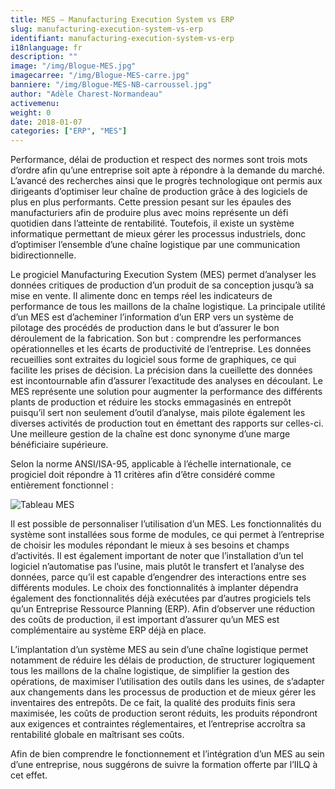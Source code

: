 ```yaml
---
title: MES – Manufacturing Execution System vs ERP
slug: manufacturing-execution-system-vs-erp
identifiant: manufacturing-execution-system-vs-erp
i18nlanguage: fr
description: ""
image: "/img/Blogue-MES.jpg"
imagecarree: "/img/Blogue-MES-carre.jpg"
banniere: "/img/Blogue-MES-NB-carroussel.jpg"
author: "Adèle Charest-Normandeau"  
activemenu:
weight: 0
date: 2018-01-07
categories: ["ERP", "MES"]
---
```


Performance, délai de production et respect des normes sont trois mots d’ordre afin qu’une entreprise soit apte à répondre à la demande du marché. L’avancé des recherches ainsi que le progrès technologique ont permis aux dirigeants d’optimiser leur chaîne de production grâce à des logiciels de plus en plus performants. Cette pression pesant sur les épaules des manufacturiers afin de produire plus avec moins représente un défi quotidien dans l’atteinte de rentabilité. Toutefois, il existe un système informatique permettant de mieux gérer les processus industriels, donc d’optimiser l’ensemble d’une chaîne logistique par une communication bidirectionnelle.

Le progiciel Manufacturing Execution System (MES) permet d’analyser les données critiques de production d’un produit de sa conception jusqu’à sa mise en vente. Il alimente donc en temps réel les indicateurs de performance de tous les maillons de la chaîne logistique. La principale utilité d’un MES est d’acheminer l’information d’un ERP vers un système de pilotage des procédés de production dans le but d’assurer le bon déroulement de la fabrication. Son but : comprendre les performances opérationnelles et les écarts de productivité de l’entreprise. Les données recueillies sont extraites du logiciel sous forme de graphiques, ce qui facilite les prises de décision. La précision dans la cueillette des données est incontournable afin d’assurer l’exactitude des analyses en découlant. Le MES représente une solution pour augmenter la performance des différents plants de production et réduire les stocks emmagasinés en entrepôt puisqu’il sert non seulement d’outil d’analyse, mais pilote également les diverses activités de production tout en émettant des rapports sur celles-ci. Une meilleure gestion de la chaîne est donc synonyme d’une marge bénéficiaire supérieure. 

Selon la norme ANSI/ISA-95, applicable à l’échelle internationale, ce progiciel doit répondre à 11 critères afin d’être considéré comme entièrement fonctionnel :

![Tableau MES](/img/tableau-MES.png "Tableau MES")

Il est possible de personnaliser l’utilisation d’un MES. Les fonctionnalités du système sont installées sous forme de modules, ce qui permet à l’entreprise de choisir les modules répondant le mieux à ses besoins et champs d’activités. Il est également important de noter que l’installation d’un tel logiciel n’automatise pas l’usine, mais plutôt le transfert et l’analyse des données, parce qu’il est capable d’engendrer des interactions entre ses différents modules. Le choix des fonctionnalités à implanter dépendra également des fonctionnalités déjà exécutées par d’autres progiciels tels qu’un Entreprise Ressource Planning (ERP). Afin d’observer une réduction des coûts de production, il est important d’assurer qu’un MES est complémentaire au système ERP déjà en place. 

L’implantation d’un système MES au sein d’une chaîne logistique permet notamment de réduire les délais de production, de structurer logiquement tous les maillons de la chaîne logistique, de simplifier la gestion des opérations, de maximiser l’utilisation des outils dans les usines, de s’adapter aux changements dans les processus de production et de mieux gérer les inventaires des entrepôts. De ce fait, la qualité des produits finis sera maximisée, les coûts de production seront réduits, les produits répondront aux exigences et contraintes réglementaires, et l’entreprise accroîtra sa rentabilité globale en maîtrisant ses coûts. 

Afin de bien comprendre le fonctionnement et l’intégration d’un MES au sein d’une entreprise, nous suggérons de suivre la formation offerte par l’IILQ à cet effet.

